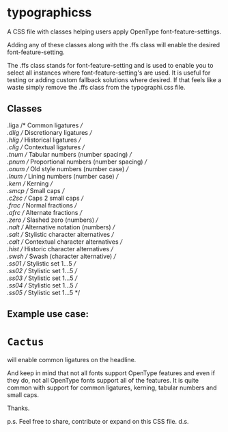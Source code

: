 typographicss
=============

A CSS file with classes helping users apply OpenType font-feature-settings.

Adding any of these classes along with the .ffs class will enable the desired font-feature-setting.

The .ffs class stands for font-feature-setting and is used to enable you to select all instances where font-feature-setting's are used.
It is useful for testing or adding custom fallback solutions where desired.
If that feels like a waste simply remove the .ffs class from the typographi.css file.

## Classes

.liga /* Common ligatures */<br/>
.dlig /* Discretionary ligatures */<br/>
.hlig /* Historical ligatures */<br/>
.clig /* Contextual ligatures */<br/>
.tnum /* Tabular numbers (number spacing) */<br/>
.pnum /* Proportional numbers (number spacing) */<br/>
.onum /* Old style numbers (number case) */<br/>
.lnum /* Lining numbers (number case) */<br/>
.kern /* Kerning */<br/>
.smcp /* Small caps */<br/>
.c2sc /* Caps 2 small caps */<br/>
.frac /* Normal fractions */<br/>
.afrc /* Alternate fractions */<br/>
.zero /* Slashed zero (numbers) */<br/>
.nalt /* Alternative notation (numbers) */<br/>
.salt /* Stylistic character alternatives */<br/>
.calt /* Contextual character alternatives */<br/>
.hist /* Historic character alternatives */<br/>
.swsh /* Swash (character alternative) */<br/>
.ss01 /* Stylistic set 1…5 */<br/>
.ss02 /* Stylistic set 1…5 */<br/>
.ss03 /* Stylistic set 1…5 */<br/>
.ss04 /* Stylistic set 1…5 */<br/>
.ss05 /* Stylistic set 1…5 */<br/>

## Example use case:

<code><h1 class="ffs liga">Cactus</h1></code> will enable common ligatures on the headline.

And keep in mind that not all fonts support OpenType features and even if they do, not all OpenType fonts support all of the features.
It is quite common with support for common ligatures, kerning, tabular numbers and small caps.

Thanks.

p.s. Feel free to share, contribute or expand on this CSS file. d.s.
